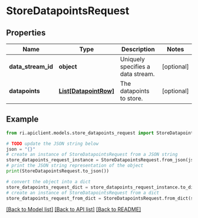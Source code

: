 # StoreDatapointsRequest


## Properties

Name | Type | Description | Notes
------------ | ------------- | ------------- | -------------
**data_stream_id** | **object** | Uniquely specifies a data stream. | [optional] 
**datapoints** | [**List[DatapointRow]**](DatapointRow.md) | The datapoints to store. | [optional] 

## Example

```python
from ri.apiclient.models.store_datapoints_request import StoreDatapointsRequest

# TODO update the JSON string below
json = "{}"
# create an instance of StoreDatapointsRequest from a JSON string
store_datapoints_request_instance = StoreDatapointsRequest.from_json(json)
# print the JSON string representation of the object
print(StoreDatapointsRequest.to_json())

# convert the object into a dict
store_datapoints_request_dict = store_datapoints_request_instance.to_dict()
# create an instance of StoreDatapointsRequest from a dict
store_datapoints_request_from_dict = StoreDatapointsRequest.from_dict(store_datapoints_request_dict)
```
[[Back to Model list]](../README.md#documentation-for-models) [[Back to API list]](../README.md#documentation-for-api-endpoints) [[Back to README]](../README.md)

